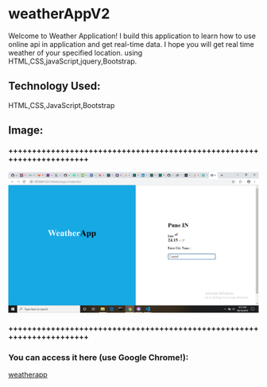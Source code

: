 # weatherAppV2
 Welcome to Weather Application! I build this application to learn how to use online api in application and get real-time data. I hope you will get real time weather of your specified location. 
using HTML,CSS,javaScript,jquery,Bootstrap.
## Technology Used:
HTML,CSS,JavaScript,Bootstrap
## Image:

#### ++++++++++++++++++++++++++++++++++++++++++++++++++++++++++++++++++++++
![alt text](image/weather.png)
#### ++++++++++++++++++++++++++++++++++++++++++++++++++++++++++++++++++++++
### You can access it here (use Google Chrome!):
[weatherapp]()

